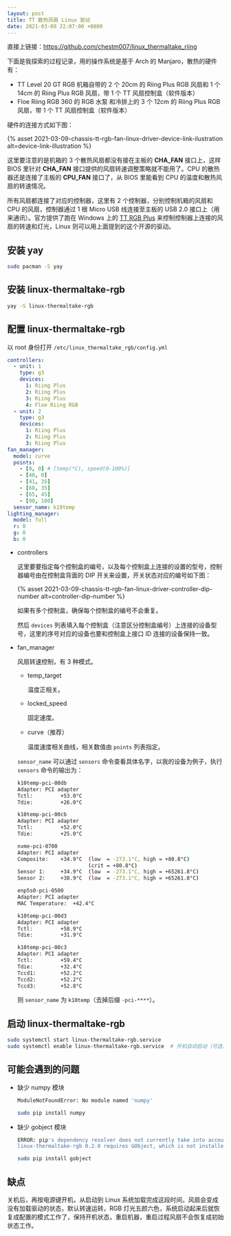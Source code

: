 ```yaml
---
layout: post
title: TT 散热风扇 Linux 驱动
date: 2021-03-09 22:07:00 +0800
---
```


直接上链接：<https://github.com/chestm007/linux_thermaltake_riing>

下面是我探索的过程记录，用的操作系统是基于 Arch 的 Manjaro，散热的硬件有：

- TT Level 20 GT RGB 机箱自带的 2 个 20cm 的 Riing Plus RGB 风扇和 1 个 14cm 的 Riing Plus RGB 风扇，带 1 个 TT 风扇控制盒（软件版本）
- Floe Riing RGB 360 的 RGB 水泵 和冷排上的 3 个 12cm 的 Riing Plus RGB 风扇，带 1 个 TT 风扇控制盒（软件版本）

硬件的连接方式如下图：

{% asset 2021-03-09-chassis-tt-rgb-fan-linux-driver-device-link-ilustration alt=device-link-illustration %}

这里要注意的是机箱的 3 个散热风扇都没有接在主板的 **CHA_FAN** 接口上，这样 BIOS 里针对 **CHA_FAN** 接口提供的风扇转速调整策略就不能用了。CPU 的散热器还是连接了主板的 **CPU_FAN** 接口了，从 BIOS 里能看到 CPU 的温度和散热风扇的转速情况。

所有风扇都连接了对应的控制器，这里有 2 个控制器，分别控制机箱的风扇和 CPU 的风扇，控制器通过 1 根 Micro USB 线连接至主板的 USB 2.0 接口上（用来通讯）。官方提供了跑在 Windows 上的 [TT RGB Plus](https://ttrgbplus.thermaltake.com/cn/) 来控制控制器上连接的风扇的转速和灯光，Linux 则可以用上面提到的这个开源的驱动。

## 安装 yay

```bash
sudo pacman -S yay
```

## 安装 linux-thermaltake-rgb

```bash
yay -S linux-thermaltake-rgb
```

## 配置 linux-thermaltake-rgb

以 root 身份打开 `/etc/linux_thermaltake_rgb/config.yml`

```yaml
controllers:
  - unit: 1
    type: g3
    devices:
      1: Riing Plus
      2: Riing Plus
      3: Riing Plus
      4: Floe Riing RGB
  - unit: 2
    type: g3
    devices:
      1: Riing Plus
      2: Riing Plus
      3: Riing Plus
fan_manager:
  model: curve
  points:
    - [0, 0] # [temp(*C), speed(0-100%)]
    - [40, 0]
    - [41, 35]
    - [60, 35]
    - [65, 45]
    - [90, 100]
  sensor_name: k10temp
lighting_manager:
  model: full
  r: 0
  g: 0
  b: 0
```

- controllers

  这里要要指定每个控制盒的编号，以及每个控制盒上连接的设置的型号，控制器编号由在控制盒背面的 DIP 开关来设置，开关状态对应的编号如下图：

  {% asset 2021-03-09-chassis-tt-rgb-fan-linux-driver-controller-dip-number alt=controller-dip-number %}

  如果有多个控制盒，确保每个控制盒的编号不会重复。

  然后 `devices` 列表填入每个控制盒（注意区分控制盒编号）上连接的设备型号，这里的序号对应的设备也要和控制盒上接口 ID 连接的设备保持一致。

- fan_manager

  风扇转速控制，有 3 种模式。

  - temp_target

    温度正相关。

  - locked_speed

    固定速度。

  - curve（推荐）

    温度速度相关曲线，相关数值由 `points` 列表指定。

  `sensor_name` 可以通过 `sensors` 命令查看具体名字，以我的设备为例子，执行 `sensors` 命令的输出为：

  ```bash
  k10temp-pci-00db
  Adapter: PCI adapter
  Tctl:         +53.0°C
  Tdie:         +26.0°C

  k10temp-pci-00cb
  Adapter: PCI adapter
  Tctl:         +52.0°C
  Tdie:         +25.0°C

  nvme-pci-0700
  Adapter: PCI adapter
  Composite:    +34.9°C  (low  = -273.1°C, high = +80.8°C)
                         (crit = +80.8°C)
  Sensor 1:     +34.9°C  (low  = -273.1°C, high = +65261.8°C)
  Sensor 2:     +38.9°C  (low  = -273.1°C, high = +65261.8°C)

  enp5s0-pci-0500
  Adapter: PCI adapter
  MAC Temperature:  +42.4°C

  k10temp-pci-00d3
  Adapter: PCI adapter
  Tctl:         +58.9°C
  Tdie:         +31.9°C

  k10temp-pci-00c3
  Adapter: PCI adapter
  Tctl:         +59.4°C
  Tdie:         +32.4°C
  Tccd1:        +52.2°C
  Tccd2:        +52.2°C
  Tccd3:        +52.8°C
  ```

  则 `sensor_name` 为 `k10temp`（去掉后缀 `-pci-****`）。

## 启动 linux-thermaltake-rgb

```bash
sudo systemctl start linux-thermaltake-rgb.service
sudo systemctl enable linux-thermaltake-rgb.service  # 开机自动启动（可选）
```

## 可能会遇到的问题

- 缺少 numpy 模块

  ```bash
  ModuleNotFoundError: No module named 'numpy'
  ```

  ```bash
  sudo pip install numpy
  ```

- 缺少 gobject 模块

  ```bash
  ERROR: pip's dependency resolver does not currently take into account all the packages that are installed. This behaviour is the source of the following dependency conflicts.
  linux-thermaltake-rgb 0.2.0 requires GObject, which is not installed.
  ```

  ```bash
  sudo pip install gobject
  ```

## 缺点

关机后，再按电源键开机，从启动到 Linux 系统加载完成这段时间，风扇会变成没有加载驱动的状态，默认转速运转，RGB 灯光五颜六色，系统启动起来后就恢复成配置的模式工作了，保持开机状态，重启机器，重启过程风扇不会恢复成初始状态工作。
